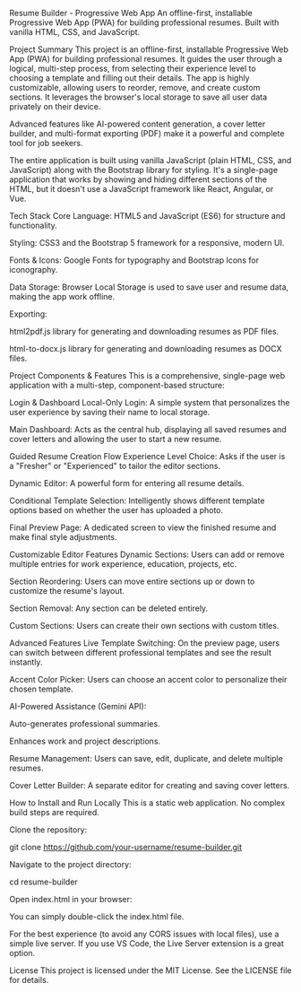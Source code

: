 Resume Builder - Progressive Web App
An offline-first, installable Progressive Web App (PWA) for building professional resumes. Built with vanilla HTML, CSS, and JavaScript.

Project Summary
This project is an offline-first, installable Progressive Web App (PWA) for building professional resumes. It guides the user through a logical, multi-step process, from selecting their experience level to choosing a template and filling out their details. The app is highly customizable, allowing users to reorder, remove, and create custom sections. It leverages the browser's local storage to save all user data privately on their device.

Advanced features like AI-powered content generation, a cover letter builder, and multi-format exporting (PDF) make it a powerful and complete tool for job seekers.

The entire application is built using vanilla JavaScript (plain HTML, CSS, and JavaScript) along with the Bootstrap library for styling. It's a single-page application that works by showing and hiding different sections of the HTML, but it doesn't use a JavaScript framework like React, Angular, or Vue.

Tech Stack
Core Language: HTML5 and JavaScript (ES6) for structure and functionality.

Styling: CSS3 and the Bootstrap 5 framework for a responsive, modern UI.

Fonts & Icons: Google Fonts for typography and Bootstrap Icons for iconography.

Data Storage: Browser Local Storage is used to save user and resume data, making the app work offline.

Exporting:

html2pdf.js library for generating and downloading resumes as PDF files.

html-to-docx.js library for generating and downloading resumes as DOCX files.

Project Components & Features
This is a comprehensive, single-page web application with a multi-step, component-based structure:

Login & Dashboard
Local-Only Login: A simple system that personalizes the user experience by saving their name to local storage.

Main Dashboard: Acts as the central hub, displaying all saved resumes and cover letters and allowing the user to start a new resume.

Guided Resume Creation Flow
Experience Level Choice: Asks if the user is a "Fresher" or "Experienced" to tailor the editor sections.

Dynamic Editor: A powerful form for entering all resume details.

Conditional Template Selection: Intelligently shows different template options based on whether the user has uploaded a photo.

Final Preview Page: A dedicated screen to view the finished resume and make final style adjustments.

Customizable Editor Features
Dynamic Sections: Users can add or remove multiple entries for work experience, education, projects, etc.

Section Reordering: Users can move entire sections up or down to customize the resume's layout.

Section Removal: Any section can be deleted entirely.

Custom Sections: Users can create their own sections with custom titles.

Advanced Features
Live Template Switching: On the preview page, users can switch between different professional templates and see the result instantly.

Accent Color Picker: Users can choose an accent color to personalize their chosen template.

AI-Powered Assistance (Gemini API):

Auto-generates professional summaries.

Enhances work and project descriptions.

Resume Management: Users can save, edit, duplicate, and delete multiple resumes.

Cover Letter Builder: A separate editor for creating and saving cover letters.

How to Install and Run Locally
This is a static web application. No complex build steps are required.

Clone the repository:

git clone https://github.com/your-username/resume-builder.git

Navigate to the project directory:

cd resume-builder

Open index.html in your browser:

You can simply double-click the index.html file.

For the best experience (to avoid any CORS issues with local files), use a simple live server. If you use VS Code, the Live Server extension is a great option.

License
This project is licensed under the MIT License. See the LICENSE file for details.
